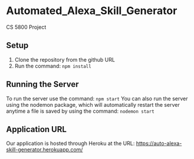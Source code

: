 # Automated_Alexa_Skill_Generator
CS 5800 Project


## Setup
1. Clone the repository from the github URL
2. Run the command: ```npm install```

## Running the Server
To run the server use the command: ```npm start```
You can also run the server using the nodemon package, which will
automatically restart the server anytime a file is saved by using
the command: ```nodemon start```

## Application URL
Our application is hosted through Heroku at the URL: https://auto-alexa-skill-generator.herokuapp.com/ 
